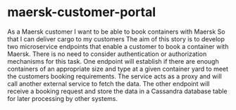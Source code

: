 # maersk-customer-portal

As a Maersk customer
I want to be able to book containers with Maersk
So that I can deliver cargo to my customers
The aim of this story is to develop two microservice endpoints that enable a 
customer to book a container with Maersk. There is no need to consider 
authentication or authorization mechanisms for this task.
One endpoint will establish if there are enough containers of an appropriate size 
and type at a given container yard to meet the customers booking requirements. 
The service acts as a proxy and will call another external service to fetch the 
data. 
The other endpoint will receive a booking request and store the data in a 
Cassandra database table for later processing by other systems.
